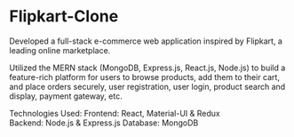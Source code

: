 # Flipkart-Clone

Developed a full-stack e-commerce web application inspired by Flipkart, a leading online marketplace. 

Utilized the MERN stack (MongoDB, Express.js, React.js, Node.js) to build a feature-rich platform for users to browse products, add them to their cart, and place orders securely, user registration, user login, product search and display, payment gateway, etc.


Technologies Used: 
Frontend: React, Material-UI & Redux                   
Backend: Node.js & Express.js
Database: MongoDB
